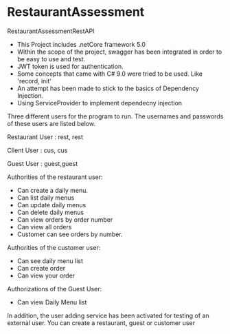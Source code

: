 # RestaurantAssessment
 RestaurantAssessmentRestAPI
 
 * This Project includes .netCore framework 5.0
 * Within the scope of the project, swagger has been integrated in order to be easy to use and test.
 * JWT token is used for authentication.
 * Some concepts that came with C# 9.0 were tried to be used. Like 'record, init'
 * An attempt has been made to stick to the basics of Dependency Injection.
 * Using ServiceProvider to implement dependecny injection
 
 
Three different users for the program to run. The usernames and passwords of these users are listed below.

Restaurant User : rest, rest

Client User : cus, cus

Guest User : guest,guest

Authorities of the restaurant user:
* Can create a daily menu.
* Can list daily menus
* Can update daily menus
* Can delete daily menus
* Can view orders by order number
* Can view all orders
* Customer can see orders by number.

Authorities of the customer user:

* Can see daily menu list
* Can create order
* Can view your order

Authorizations of the Guest User:

* Can view Daily Menu list

In addition, the user adding service has been activated for testing of an external user. You can create a restaurant, guest or customer user
